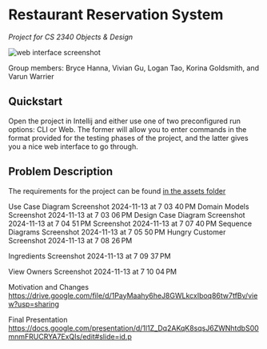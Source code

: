 # Restaurant Reservation System
_Project for CS 2340 Objects & Design_

![web interface screenshot](assets/web.png)

Group members: Bryce Hanna, Vivian Gu, Logan Tao, Korina Goldsmith, and Varun Warrier

## Quickstart
Open the project in Intellij and either use one of two preconfigured run options: CLI or Web. The former will allow you to enter commands in the format provided for the testing phases of the project, and the latter gives you a nice web interface to go through. 

## Problem Description
The requirements for the project can be found [in the assets folder](assets/requirements.pdf)

Use Case Diagram
Screenshot 2024-11-13 at 7 03 40 PM
Domain Models
Screenshot 2024-11-13 at 7 03 06 PM
Design Case Diagram
Screenshot 2024-11-13 at 7 04 51 PM Screenshot 2024-11-13 at 7 07 40 PM
Sequence Diagrams
Screenshot 2024-11-13 at 7 05 50 PM
Hungry Customer Screenshot 2024-11-13 at 7 08 26 PM

Ingredients Screenshot 2024-11-13 at 7 09 37 PM

View Owners Screenshot 2024-11-13 at 7 10 04 PM

Motivation and Changes
https://drive.google.com/file/d/1PayMaahy6heJ8GWLkcxIboq86tw7tfBv/view?usp=sharing

Final Presentation
https://docs.google.com/presentation/d/1l1Z_Dq2AKqK8sqsJ6ZWNhtdbS00mnmFRUCRYA7ExQIs/edit#slide=id.p

